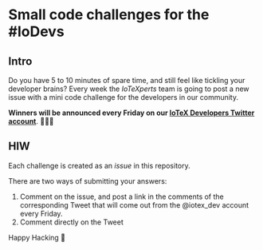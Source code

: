 # Small code challenges for the #IoDevs

## Intro
Do you have 5 to 10 minutes of spare time, and still feel like tickling your developer brains? Every week the *IoTeXperts* team is going to post a new issue with a mini code challenge for the developers in our community. 

**Winners will be announced every Friday on our [IoTeX Developers Twitter account](https://twitter.com/iotex_dev)**. 🎉🎉🎉

## HIW
Each challenge is created as an *issue* in this repository. 

There are two ways of submitting your answers: 

1. Comment on the issue, and post a link in the comments of the corresponding Tweet that will come out from the @iotex_dev account every Friday.
2. Comment directly on the Tweet

Happy Hacking 🤖
